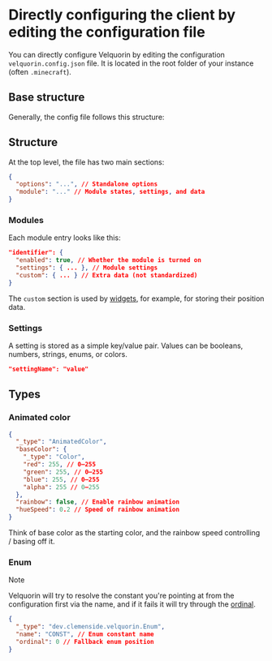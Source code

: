# Directly configuring the client by editing the configuration file
You can directly configure Velquorin by editing the configuration `velquorin.config.json` file. 
It is located in the root folder of your instance (often `.minecraft`).

## Base structure
Generally, the config file follows this structure:

## Structure
At the top level, the file has two main sections:

```json
{
  "options": "...", // Standalone options
  "module": "..." // Module states, settings, and data
}
```

### Modules
Each module entry looks like this:
```json
"identifier": {
  "enabled": true, // Whether the module is turned on
  "settings": { ... }, // Module settings
  "custom": { ... } // Extra data (not standardized)
}
```

The `custom` section is used by [widgets](/basics/widgets), for example, for storing their position data.

### Settings
A setting is stored as a simple key/value pair.
Values can be booleans, numbers, strings, enums, or colors.

```json
"settingName": "value"
```

## Types
### Animated color
```json
{
  "_type": "AnimatedColor",
  "baseColor": {
    "_type": "Color",
    "red": 255, // 0–255
    "green": 255, // 0–255
    "blue": 255, // 0–255
    "alpha": 255 // 0–255
  },
  "rainbow": false, // Enable rainbow animation
  "hueSpeed": 0.2 // Speed of rainbow animation
}
```

Think of base color as the starting color, and the rainbow speed controlling / basing off it.

### Enum
> [!NOTE]
> Velquorin will try to resolve the constant you're pointing at from the configuration first via the name, and if it fails it will try through the [ordinal](https://docs.oracle.com/javase/tutorial/java/javaOO/enum.html).

```json
{
  "_type": "dev.clemenside.velquorin.Enum",
  "name": "CONST", // Enum constant name
  "ordinal": 0 // Fallback enum position
}
```
